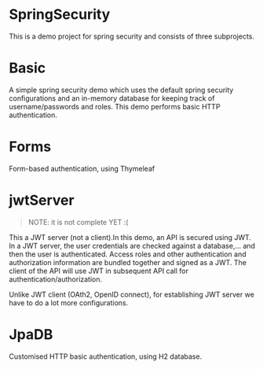 # SpringSecurity

This is a demo project for spring security and consists of three subprojects.

# Basic

A simple spring security demo which uses the default spring security configurations and an in-memory database for keeping track of username/passwords and roles. This demo performs basic HTTP authentication.

# Forms

Form-based authentication, using Thymeleaf


# jwtServer

> NOTE: it is not complete YET :(

This a JWT server (not a client).In this demo, an API is secured using JWT. In a JWT server, the user credentials are checked against a database,... and then the user is authenticated.
Access roles and other authentication and authorization information are bundled together and signed as a JWT. The client of the API will use JWT in subsequent API call for authentication/authorization. 

Unlike JWT client (OAth2, OpenID connect), for establishing JWT server we have to do a lot more configurations.

# JpaDB

Customised HTTP basic authentication, using H2 database. 
